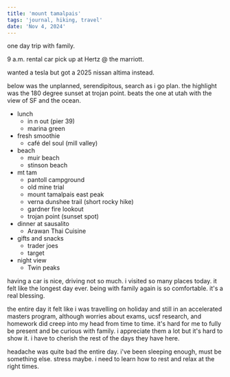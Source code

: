 ```yaml
---
title: 'mount tamalpais'
tags: 'journal, hiking, travel'
date: 'Nov 4, 2024'
---
```


one day trip with family.

9 a.m. rental car pick up at Hertz @ the marriott.

wanted a tesla but got a 2025 nissan altima instead.

below was the unplanned, serendipitous, search as i go plan. the highlight was the 180 degree sunset at trojan point. beats the one at utah with the view of SF and the ocean.

- lunch
  - in n out (pier 39)
  - marina green
- fresh smoothie
  - café del soul (mill valley)
- beach
  - muir beach
  - stinson beach
- mt tam
  - pantoll campground
  - old mine trial
  - mount tamalpais east peak
  - verna dunshee trail (short rocky hike)
  - gardner fire lookout
  - trojan point (sunset spot)
- dinner at sausalito
  - Arawan Thai Cuisine
- gifts and snacks
  - trader joes
  - target
- night view
  - Twin peaks

having a car is nice, driving not so much. i visited so many places today. it felt like the longest day ever. being with family again is so comfortable. it's a real blessing.

the entire day it felt like i was travelling on holiday and still in an accelerated masters program, although worries about exams, ucsf research, and homework did creep into my head from time to time. it's hard for me to fully be present and be curious with family. i appreciate them a lot but it's hard to show it. i have to cherish the rest of the days they have here.

headache was quite bad the entire day. i've been sleeping enough, must be something else. stress maybe. i need to learn how to rest and relax at the right times.

